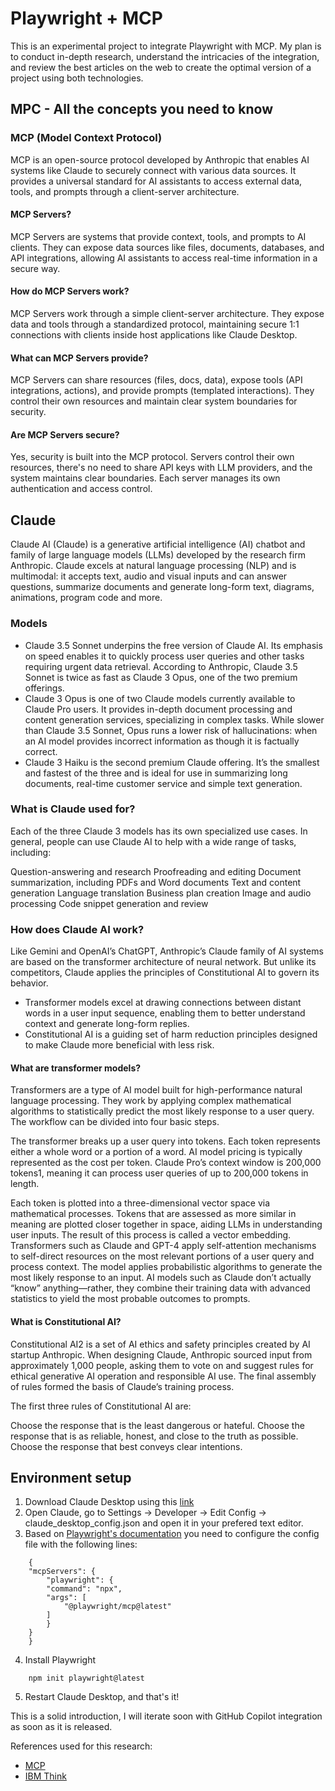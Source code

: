 # Playwright + MCP 
This is an experimental project to integrate Playwright with MCP. My plan is to conduct in-depth research, understand the intricacies of the integration, and review the best articles on the web to create the optimal version of a project using both technologies.

## MPC - All the concepts you need to know

### MCP (Model Context Protocol)

MCP is an open-source protocol developed by Anthropic that enables AI systems like Claude to securely connect with various data sources. It provides a universal standard for AI assistants to access external data, tools, and prompts through a client-server architecture.

#### MCP Servers?
MCP Servers are systems that provide context, tools, and prompts to AI clients. They can expose data sources like files, documents, databases, and API integrations, allowing AI assistants to access real-time information in a secure way.

#### How do MCP Servers work?
MCP Servers work through a simple client-server architecture. They expose data and tools through a standardized protocol, maintaining secure 1:1 connections with clients inside host applications like Claude Desktop.

#### What can MCP Servers provide?
MCP Servers can share resources (files, docs, data), expose tools (API integrations, actions), and provide prompts (templated interactions). They control their own resources and maintain clear system boundaries for security.

#### Are MCP Servers secure?
Yes, security is built into the MCP protocol. Servers control their own resources, there's no need to share API keys with LLM providers, and the system maintains clear boundaries. Each server manages its own authentication and access control.

## Claude
Claude AI (Claude) is a generative artificial intelligence (AI) chatbot and family of large language models (LLMs) developed by the research firm Anthropic. Claude excels at natural language processing (NLP) and is multimodal: it accepts text, audio and visual inputs and can answer questions, summarize documents and generate long-form text, diagrams, animations, program code and more.


### Models
- Claude 3.5 Sonnet underpins the free version of Claude AI. Its emphasis on speed enables it to quickly process user queries and other tasks requiring urgent data retrieval. According to Anthropic, Claude 3.5 Sonnet is twice as fast as Claude 3 Opus, one of the two premium offerings.
- Claude 3 Opus is one of two Claude models currently available to Claude Pro users. It provides in-depth document processing and content generation services, specializing in complex tasks. While slower than Claude 3.5 Sonnet, Opus runs a lower risk of hallucinations: when an AI model provides incorrect information as though it is factually correct.
- Claude 3 Haiku is the second premium Claude offering. It’s the smallest and fastest of the three and is ideal for use in summarizing long documents, real-time customer service and simple text generation.

### What is Claude used for?
Each of the three Claude 3 models has its own specialized use cases. In general, people can use Claude AI to help with a wide range of tasks, including:

Question-answering and research
Proofreading and editing
Document summarization, including PDFs and Word documents
Text and content generation
Language translation
Business plan creation
Image and audio processing
Code snippet generation and review

### How does Claude AI work?
Like Gemini and OpenAI’s ChatGPT, Anthropic’s Claude family of AI systems are based on the transformer architecture of neural network. But unlike its competitors, Claude applies the principles of Constitutional AI to govern its behavior.

- Transformer models excel at drawing connections between distant words in a user input sequence, enabling them to better understand context and generate long-form replies.
- Constitutional AI is a guiding set of harm reduction principles designed to make Claude more beneficial with less risk.

#### What are transformer models?
Transformers are a type of AI model built for high-performance natural language processing. They work by applying complex mathematical algorithms to statistically predict the most likely response to a user query. The workflow can be divided into four basic steps.

The transformer breaks up a user query into tokens. Each token represents either a whole word or a portion of a word. AI model pricing is typically represented as the cost per token. Claude Pro’s context window is 200,000 tokens1, meaning it can process user queries of up to 200,000 tokens in length.

Each token is plotted into a three-dimensional vector space via mathematical processes. Tokens that are assessed as more similar in meaning are plotted closer together in space, aiding LLMs in understanding user inputs. The result of this process is called a vector embedding.
Transformers such as Claude and GPT-4 apply self-attention mechanisms to self-direct resources on the most relevant portions of a user query and process context.
The model applies probabilistic algorithms to generate the most likely response to an input. AI models such as Claude don’t actually “know” anything—rather, they combine their training data with advanced statistics to yield the most probable outcomes to prompts.

#### What is Constitutional AI?
Constitutional AI2 is a set of AI ethics and safety principles created by AI startup Anthropic. When designing Claude, Anthropic sourced input from approximately 1,000 people, asking them to vote on and suggest rules for ethical generative AI operation and responsible AI use. The final assembly of rules formed the basis of Claude’s training process.

The first three rules of Constitutional AI are:

Choose the response that is the least dangerous or hateful.
Choose the response that is as reliable, honest, and close to the truth as possible.
Choose the response that best conveys clear intentions.


## Environment setup

1. Download Claude Desktop using this [link](https://claude.ai/download)
2. Open Claude, go to Settings -> Developer -> Edit Config -> claude_desktop_config.json and open it in your prefered text editor.
3. Based on [Playwright's documentation](https://github.com/microsoft/playwright-mcp) you need to configure the config file with the following lines:
```
    {
    "mcpServers": {
        "playwright": {
        "command": "npx",
        "args": [
            "@playwright/mcp@latest"
        ]
        }
    }
    }
```
4. Install Playwright
```
    npm init playwright@latest
```
5. Restart Claude Desktop, and that's it!

This is a solid introduction, I will iterate soon with GitHub Copilot integration as soon as it is released.


References used for this research: 
- [MCP](https://mcp.so/)
- [IBM Think](https://www.ibm.com/think/topics/claude-ai)